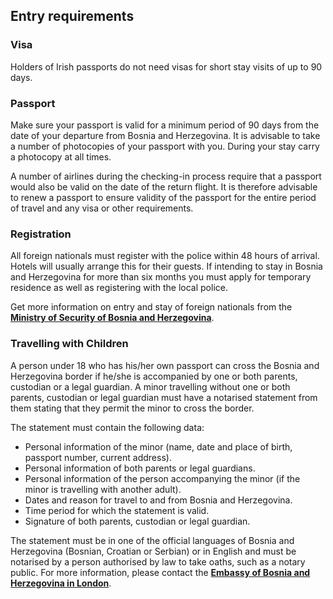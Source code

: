 ## Entry requirements

### **Visa**

Holders of Irish passports do not need visas for short stay visits of up to 90 days.

### **Passport**

Make sure your passport is valid for a minimum period of 90 days from the date of your departure from Bosnia and Herzegovina. It is advisable to take a number of photocopies of your passport with you. During your stay carry a photocopy at all times.

A number of airlines during the checking-in process require that a passport would also be valid on the date of the return flight. It is therefore advisable to renew a passport to ensure validity of the passport for the entire period of travel and any visa or other requirements.

### **Registration**

All foreign nationals must register with the police within 48 hours of arrival. Hotels will usually arrange this for their guests. If intending to stay in Bosnia and Herzegovina for more than six months you must apply for temporary residence as well as registering with the local police.

Get more information on entry and stay of foreign nationals from the [**Ministry of Security of Bosnia and Herzegovina**](http://msb.gov.ba/inf_za_strance/default.aspx?id=3068&langTag=en-US).

### **Travelling with Children**

A person under 18 who has his/her own passport can cross the Bosnia and Herzegovina border if he/she is accompanied by one or both parents, custodian or a legal guardian. A minor travelling without one or both parents, custodian or legal guardian must have a notarised statement from them stating that they permit the minor to cross the border.

The statement must contain the following data:

* Personal information of the minor (name, date and place of birth, passport number, current address).
* Personal information of both parents or legal guardians.
* Personal information of the person accompanying the minor (if the minor is travelling with another adult).
* Dates and reason for travel to and from Bosnia and Herzegovina.
* Time period for which the statement is valid.
* Signature of both parents, custodian or legal guardian.

The statement must be in one of the official languages of Bosnia and Herzegovina (Bosnian, Croatian or Serbian) or in English and must be notarised by a person authorised by law to take oaths, such as a notary public. For more information, please contact the [**Embassy of Bosnia and Herzegovina in London**](http://bhembassy.co.uk/).